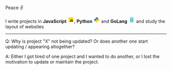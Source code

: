 Peace ✌️

I write projects in **JavaScript** <img src="https://raw.githubusercontent.com/Redume/Redume/master/icons/javascript.svg" alt="JavaScript" height=20>, **Python** <img src="https://raw.githubusercontent.com/Redume/Redume/master/icons/python.svg" alt="Python" height=20> and **GoLang** <img src="https://raw.githubusercontent.com/Redume/Redume/master/icons/golang.svg" alt="GoLang" height=20> and study the layout of websites

---

Q: Why is project "X" not being updated? Or does another one start updating / appearing altogether?

A: Either I got tired of one project and I wanted to do another, or I lost the motivation to update or maintain the project.
